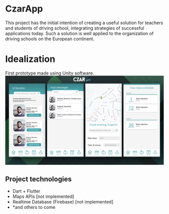 # CzarApp

This project has the initial intention of creating a useful solution for teachers and students of driving school, integrating strategies of successful applications today. Such a solution is well applied to the organization of driving schools on the European continent. 

# Idealization
First prototype made using Unity software.
![CzarAppScreens](https://github.com/RuanPS01/CzarApp/blob/master/OTHER_FILES/Images/CzarAppScreens.png?raw=true)

## Project technologies
 - Dart + Flutter
 - Maps APIs [not implemented]
 - Realtime Database (Firebase) [not implemented]
 - *and others to come